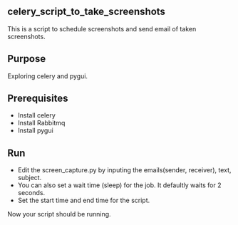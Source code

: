 ## celery_script_to_take_screenshots

This is a script to schedule screenshots and send email of taken screenshots.


## Purpose

Exploring celery and pygui.


## Prerequisites

- Install celery
- Install Rabbitmq
- Install pygui


## Run
- Edit the screen_capture.py by inputing the emails(sender, receiver), text, subject.
- You can also set a wait time (sleep) for the job. It defaultly waits for 2 seconds.
- Set the start time and end time for the script.


Now your script should be running.

